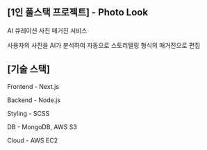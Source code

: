 ## [1인 풀스택 프로젝트] - Photo Look

AI 큐레이션 사진 매거진 서비스

사용자의 사진을 AI가 분석하여 자동으로 스토리텔링 형식의 매거진으로 편집


## [기술 스택]


Frontend - Next.js 


Backend - Node.js


Styling - SCSS


DB - MongoDB, AWS S3


Cloud - AWS EC2
